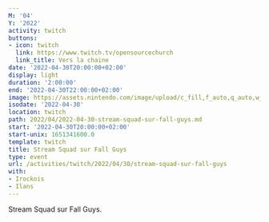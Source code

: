 ```yaml
---
M: '04'
Y: '2022'
activity: twitch
buttons:
- icon: twitch
  link: https://www.twitch.tv/opensourcechurch
  link_title: Vers la chaine
date: '2022-04-30T20:00:00+02:00'
display: light
duration: '2:00:00'
end: '2022-04-30T22:00:00+02:00'
image: https://assets.nintendo.com/image/upload/c_fill,f_auto,q_auto,w_1200/v1/ncom/en_US/games/switch/f/fall-guys-ultimate-knockout-switch/hero
isodate: '2022-04-30'
location: twitch
path: 2022/04/2022-04-30-stream-squad-sur-fall-guys.md
start: '2022-04-30T20:00:00+02:00'
start-unix: 1651341600.0
template: twitch
title: Stream Squad sur Fall Guys
type: event
url: /activities/twitch/2022/04/30/stream-squad-sur-fall-guys
with:
- Irockois
- Ilans
---
```

Stream Squad sur Fall Guys.